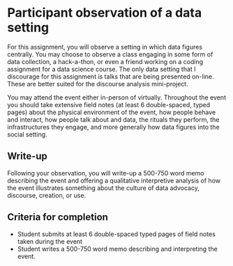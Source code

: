 # Participant observation of a data setting

For this assignment, you will observe a setting in which data figures centrally. You may choose to observe a class engaging in some form of data collection, a hack-a-thon, or even a friend working on a coding assignment for a data science course. The only data setting that I discourage for this assignment is talks that are being presented on-line. These are better suited for the discourse analysis mini-project. 

You may attend the event either in-person of virtually. Throughout the event you should take extensive field notes (at least 6 double-spaced, typed pages) about the physical environment of the event, how people behave and interact, how people talk about and data, the rituals they perform, the infrastructures they engage, and more generally how data figures into the social setting. 

## Write-up

Following your observation, you will write-up a 500-750 word memo describing the event and offering a qualitative interpretive analysis of how the event illustrates something about the culture of data advocacy, discourse, creation, or use. 

## Criteria for completion

* Student submits at least 6 double-spaced typed pages of field notes taken during the event
* Student writes a 500-750 word memo describing and interpreting the event. 